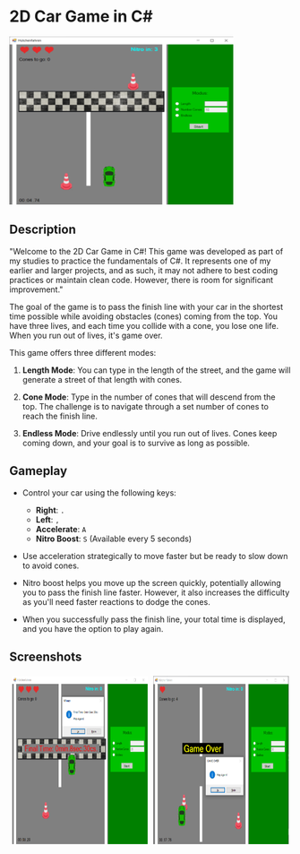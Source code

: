 # 2D Car Game in C#

<img src="./assets/gameplay.PNG" alt="Game Screenshot" width="400" height="300">

## Description

"Welcome to the 2D Car Game in C#! This game was developed as part of my studies to practice the fundamentals of C#. It represents one of my earlier and larger projects, and as such, it may not adhere to best coding practices or maintain clean code. However, there is room for significant improvement."

The goal of the game is to pass the finish line with your car in the shortest time possible while avoiding obstacles (cones) coming from the top. You have three lives, and each time you collide with a cone, you lose one life. When you run out of lives, it's game over.

This game offers three different modes:

1. **Length Mode**: You can type in the length of the street, and the game will generate a street of that length with cones.

2. **Cone Mode**: Type in the number of cones that will descend from the top. The challenge is to navigate through a set number of cones to reach the finish line.

3. **Endless Mode**: Drive endlessly until you run out of lives. Cones keep coming down, and your goal is to survive as long as possible.

## Gameplay

- Control your car using the following keys:
  - **Right**: `.`
  - **Left**: `,`
  - **Accelerate**: `A`
  - **Nitro Boost**: `S` (Available every 5 seconds)
- Use acceleration strategically to move faster but be ready to slow down to avoid cones.
- Nitro boost helps you move up the screen quickly, potentially allowing you to pass the finish line faster. However, it also increases the difficulty as you'll need faster reactions to dodge the cones.

- When you successfully pass the finish line, your total time is displayed, and you have the option to play again.

## Screenshots

<div style="display: flex; justify-content: space-between;">

  <div style="flex: 1; padding: 5px;">
    <img src="./assets/winner.PNG" alt="Game Screenshot 1" width="400" height="300">
  </div>

  <div style="flex: 1; padding: 5px;">
    <img src="./assets/game-over.PNG" alt="Game Screenshot 2" width="400" height="300">
  </div>

</div>
